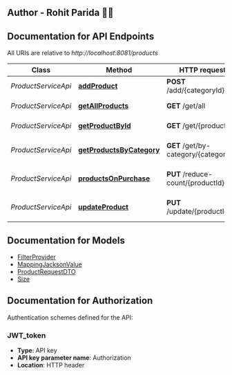 ## Author - Rohit Parida 🙋‍♂️

## Documentation for API Endpoints

All URIs are relative to *http://localhost:8081/products*

 Class               | Method                                                                       | HTTP request                          | Description              
---------------------|------------------------------------------------------------------------------|---------------------------------------|--------------------------
 *ProductServiceApi* | [**addProduct**](docs/ProductServiceApi.md#addProduct)                       | **POST** /add/{categoryId}            | Add a new product        
 *ProductServiceApi* | [**getAllProducts**](docs/ProductServiceApi.md#getAllProducts)               | **GET** /get/all                      | Get all products         
 *ProductServiceApi* | [**getProductById**](docs/ProductServiceApi.md#getProductById)               | **GET** /get/{productId}              | Get product by Id        
 *ProductServiceApi* | [**getProductsByCategory**](docs/ProductServiceApi.md#getProductsByCategory) | **GET** /get/by-category/{categoryId} | Get products by category 
 *ProductServiceApi* | [**productsOnPurchase**](docs/ProductServiceApi.md#productsOnPurchase)       | **PUT** /reduce-count/{productId}     | Reduce product count     
 *ProductServiceApi* | [**updateProduct**](docs/ProductServiceApi.md#updateProduct)                 | **PUT** /update/{productId}           | Update product by Id     

## Documentation for Models

- [FilterProvider](docs/FilterProvider.md)
- [MappingJacksonValue](docs/MappingJacksonValue.md)
- [ProductRequestDTO](docs/ProductRequestDTO.md)
- [Size](docs/Size.md)

## Documentation for Authorization

Authentication schemes defined for the API:

### JWT_token

- **Type**: API key
- **API key parameter name**: Authorization
- **Location**: HTTP header